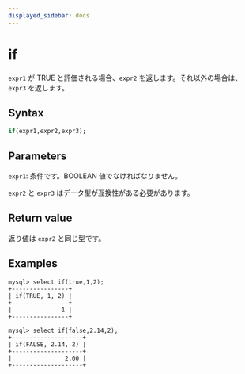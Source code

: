 ```yaml
---
displayed_sidebar: docs
---
```


# if

`expr1` が TRUE と評価される場合、`expr2` を返します。それ以外の場合は、`expr3` を返します。

## Syntax

```Haskell
if(expr1,expr2,expr3);
```

## Parameters

`expr1`: 条件です。BOOLEAN 値でなければなりません。

`expr2` と `expr3` はデータ型が互換性がある必要があります。

## Return value

返り値は `expr2` と同じ型です。

## Examples

```Plain Text
mysql> select if(true,1,2);
+----------------+
| if(TRUE, 1, 2) |
+----------------+
|              1 |
+----------------+

mysql> select if(false,2.14,2);
+--------------------+
| if(FALSE, 2.14, 2) |
+--------------------+
|               2.00 |
+--------------------+
```
